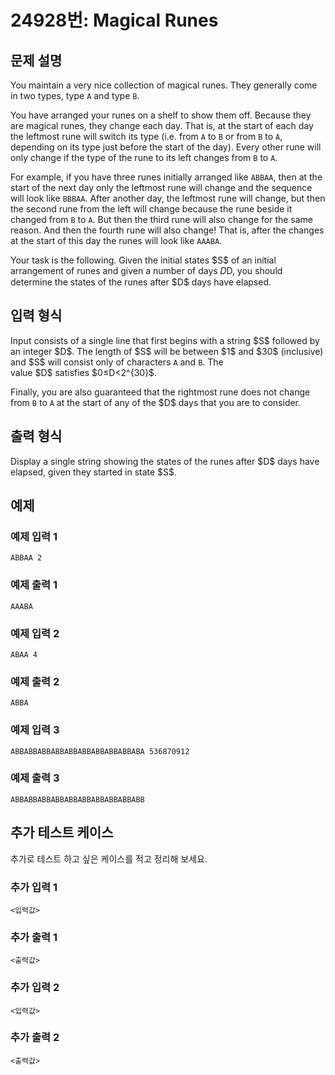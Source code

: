 # 24928번: Magical Runes

## 문제 설명


<p>You maintain a very nice collection of magical runes. They generally come in two types, type&nbsp;<code>A</code>&nbsp;and type&nbsp;<code>B</code>.</p>

<p>You have arranged your runes on a shelf to show them off. Because they are magical runes, they change each day. That is, at the start of each day the leftmost rune will switch its type (i.e. from&nbsp;<code>A</code>&nbsp;to&nbsp;<code>B</code>&nbsp;or from&nbsp;<code>B</code>&nbsp;to&nbsp;<code>A</code>, depending on its type just before the start of the day). Every other rune will only change if the type of the rune to its left changes from&nbsp;<code>B</code>&nbsp;to&nbsp;<code>A</code>.</p>

<p>For example, if you have three runes initially arranged like&nbsp;<code>ABBAA</code>, then at the start of the next day only the leftmost rune will change and the sequence will look like&nbsp;<code>BBBAA</code>. After another day, the leftmost rune will change, but then the second rune from the left will change because the rune beside it changed from&nbsp;<code>B</code>&nbsp;to&nbsp;<code>A</code>. But then the third rune will also change for the same reason. And then the fourth rune will also change! That is, after the changes at the start of this day the runes will look like&nbsp;<code>AAABA</code>.</p>

<p>Your task is the following. Given the initial states $S$ of an initial arrangement of runes and given a number of days&nbsp;𝐷D, you should determine the states of the runes after $D$ days have elapsed.</p>



## 입력 형식


<p>Input consists of a single line that first begins with a string $S$ followed by an integer $D$. The length of $S$ will be between&nbsp;$1$&nbsp;and&nbsp;$30$&nbsp;(inclusive) and $S$ will consist only of characters&nbsp;<code>A</code>&nbsp;and&nbsp;<code>B</code>. The value&nbsp;$D$&nbsp;satisfies&nbsp;$0≤D&lt;2^{30}$.</p>

<p>Finally, you are also guaranteed that the rightmost rune does not change from&nbsp;<code>B</code>&nbsp;to&nbsp;<code>A</code>&nbsp;at the start of any of the&nbsp;$D$&nbsp;days that you are to consider.</p>



## 출력 형식


<p>Display a single string showing the states of the runes after $D$ days have elapsed, given they started in state $S$.</p>



## 예제

### 예제 입력 1

```
ABBAA 2

```

### 예제 출력 1

```
AAABA

```
          

### 예제 입력 2

```
ABAA 4

```

### 예제 출력 2

```
ABBA

```
          

### 예제 입력 3

```
ABBABBABBABBABBABBABBABBABBABA 536870912

```

### 예제 출력 3

```
ABBABBABBABBABBABBABBABBABBABB

```
          




## 추가 테스트 케이스

추가로 테스트 하고 싶은 케이스를 적고 정리해 보세요.

### 추가 입력 1

```
<입력값>
```

### 추가 출력 1

```
<출력값>
```

### 추가 입력 2

```
<입력값>
```

### 추가 출력 2

```
<출력값>
```
  